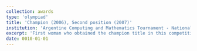 ```yaml
---
collection: awards
type: 'olympiad'
title: 'Champion (2006), Second position (2007)'
institution: 'Argentine Computing and Mathematics Tournament - National round'
excerpt: 'First woman who obtained the champion title in this competition (since its origin in 1997).'
date: 0010-01-01
---
```


